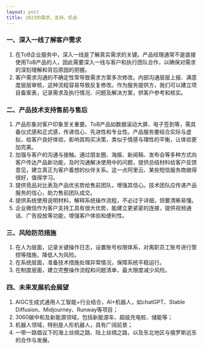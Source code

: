 ```yaml
---
layout: post
title: 2023的需求、支持、机会
---
```


### 一、深入一线了解客户需求

1. 在ToB企业服务中，深入一线是了解真实需求的关键。产品经理通常不是直接使用ToB产品的人，因此需要深入一线与客户和执行团队合作，以确保对需求的深刻理解和背后原因的把握。
2. 客户需求沟通的不确定性常导致需求方案多次修改。内部沟通层层上报、满意度层层审核，这种流程容易导致反复修改。作为服务提供方，我们可以建立项目备案表，记录需求及执行情况、问题及解决方案，供客户参考和核实。

### 二、产品技术支持售前与售后

1. 产品形象对客户印象至关重要。ToB产品如数据滚动大屏、电子签到等，需具备仪式感和正式感，传递信心、先进性和专业性。产品服务要结合实际与虚拟，给客户良好体验，影响其购买决策，类似于情感与理性的平衡，让体验更加完美。
2. 加强与客户的沟通与接触。通过朋友圈、海报、新闻稿、发布会等多种方式向客户传达产品新功能，及时沟通解决使用中的问题，提供总结材料给客户反馈意见，建立真正为客户着想的伙伴关系。这一点阿里云、某些短信服务商做得很好，值得学习。
3. 提供竞品对比表及产品优劣势给售前团队，增强其信心。技术团队应传递产品服务的信心，助力售前团队成交。
4. 提供系统使用说明材料，解释系统操作流程，不必过于详细，但要清晰易懂。
5. 企业微信作为客户支持工具有很大优势，能建立更紧密的连接，提供视频通话、广告投放等功能，增强客户体验和便利性。

### 三、风险防范措施

1. 在人为层面，记录关键操作日志，设置账号权限体系，对离职员工账号进行管控等措施，降低人为风险。
2. 在系统层面，准备技术措施处理异常情况，保障系统平稳运行。
3. 在制度层面，建立完整操作流程和问题清单，最大限度减少风险。

### 四、未来发展机会展望

1. AIGC生成式通用人工智能+行业结合，AI+机器人，如chatGPT、Stable Diffusion、Midjourney、Runway等项目；
2. 3060碳中和及新能源领域，包括新能源车、超级充电桩、储能等；
3. 机器人领域，特别是人形机器人，具有广阔前景；
4. 一带一路倡议下的海上丝绸之路、陆上丝绸之路，以及东北地区与俄罗斯远东的合作与发展。
